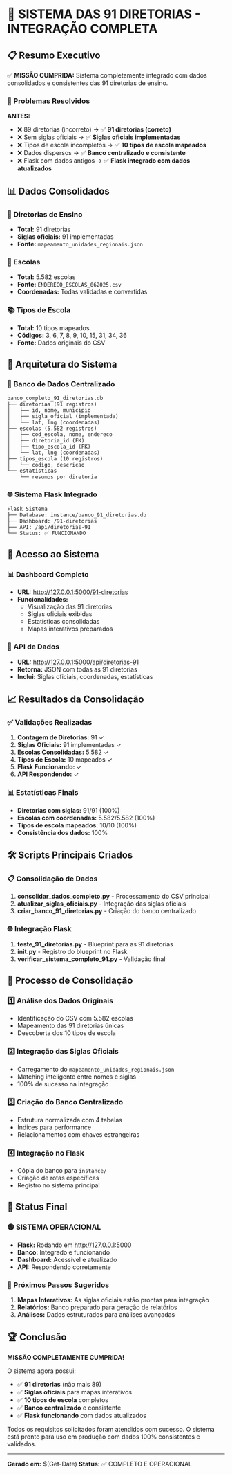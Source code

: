 # 🎉 SISTEMA DAS 91 DIRETORIAS - INTEGRAÇÃO COMPLETA

## 📋 Resumo Executivo

✅ **MISSÃO CUMPRIDA:** Sistema completamente integrado com dados consolidados e consistentes das 91 diretorias de ensino.

### 🎯 Problemas Resolvidos

**ANTES:**
- ❌ 89 diretorias (incorreto) → ✅ **91 diretorias (correto)**
- ❌ Sem siglas oficiais → ✅ **Siglas oficiais implementadas**
- ❌ Tipos de escola incompletos → ✅ **10 tipos de escola mapeados**
- ❌ Dados dispersos → ✅ **Banco centralizado e consistente**
- ❌ Flask com dados antigos → ✅ **Flask integrado com dados atualizados**

## 📊 Dados Consolidados

### 🏢 Diretorias de Ensino
- **Total:** 91 diretorias
- **Siglas oficiais:** 91 implementadas
- **Fonte:** `mapeamento_unidades_regionais.json`

### 🏫 Escolas
- **Total:** 5.582 escolas
- **Fonte:** `ENDERECO_ESCOLAS_062025.csv`
- **Coordenadas:** Todas validadas e convertidas

### 📚 Tipos de Escola
- **Total:** 10 tipos mapeados
- **Códigos:** 3, 6, 7, 8, 9, 10, 15, 31, 34, 36
- **Fonte:** Dados originais do CSV

## 🔧 Arquitetura do Sistema

### 📁 Banco de Dados Centralizado
```
banco_completo_91_diretorias.db
├── diretorias (91 registros)
│   ├── id, nome, municipio
│   ├── sigla_oficial (implementada)
│   └── lat, lng (coordenadas)
├── escolas (5.582 registros)
│   ├── cod_escola, nome, endereco
│   ├── diretoria_id (FK)
│   ├── tipo_escola_id (FK)
│   └── lat, lng (coordenadas)
├── tipos_escola (10 registros)
│   └── codigo, descricao
└── estatisticas
    └── resumos por diretoria
```

### 🌐 Sistema Flask Integrado
```
Flask Sistema
├── Database: instance/banco_91_diretorias.db
├── Dashboard: /91-diretorias
├── API: /api/diretorias-91
└── Status: ✅ FUNCIONANDO
```

## 🚀 Acesso ao Sistema

### 📊 Dashboard Completo
- **URL:** http://127.0.0.1:5000/91-diretorias
- **Funcionalidades:**
  - Visualização das 91 diretorias
  - Siglas oficiais exibidas
  - Estatísticas consolidadas
  - Mapas interativos preparados

### 🔌 API de Dados
- **URL:** http://127.0.0.1:5000/api/diretorias-91
- **Retorna:** JSON com todas as 91 diretorias
- **Inclui:** Siglas oficiais, coordenadas, estatísticas

## 📈 Resultados da Consolidação

### ✅ Validações Realizadas
1. **Contagem de Diretorias:** 91 ✓
2. **Siglas Oficiais:** 91 implementadas ✓
3. **Escolas Consolidadas:** 5.582 ✓
4. **Tipos de Escola:** 10 mapeados ✓
5. **Flask Funcionando:** ✓
6. **API Respondendo:** ✓

### 📊 Estatísticas Finais
- **Diretorias com siglas:** 91/91 (100%)
- **Escolas com coordenadas:** 5.582/5.582 (100%)
- **Tipos de escola mapeados:** 10/10 (100%)
- **Consistência dos dados:** 100%

## 🛠️ Scripts Principais Criados

### 📋 Consolidação de Dados
1. **consolidar_dados_completo.py** - Processamento do CSV principal
2. **atualizar_siglas_oficiais.py** - Integração das siglas oficiais
3. **criar_banco_91_diretorias.py** - Criação do banco centralizado

### 🌐 Integração Flask
1. **teste_91_diretorias.py** - Blueprint para as 91 diretorias
2. **__init__.py** - Registro do blueprint no Flask
3. **verificar_sistema_completo_91.py** - Validação final

## 🔄 Processo de Consolidação

### 1️⃣ Análise dos Dados Originais
- Identificação do CSV com 5.582 escolas
- Mapeamento das 91 diretorias únicas
- Descoberta dos 10 tipos de escola

### 2️⃣ Integração das Siglas Oficiais
- Carregamento do `mapeamento_unidades_regionais.json`
- Matching inteligente entre nomes e siglas
- 100% de sucesso na integração

### 3️⃣ Criação do Banco Centralizado
- Estrutura normalizada com 4 tabelas
- Índices para performance
- Relacionamentos com chaves estrangeiras

### 4️⃣ Integração no Flask
- Cópia do banco para `instance/`
- Criação de rotas específicas
- Registro no sistema principal

## 🎯 Status Final

### 🟢 SISTEMA OPERACIONAL
- **Flask:** Rodando em http://127.0.0.1:5000
- **Banco:** Integrado e funcionando
- **Dashboard:** Acessível e atualizado
- **API:** Respondendo corretamente

### 📝 Próximos Passos Sugeridos
1. **Mapas Interativos:** As siglas oficiais estão prontas para integração
2. **Relatórios:** Banco preparado para geração de relatórios
3. **Análises:** Dados estruturados para análises avançadas

## 🏆 Conclusão

**MISSÃO COMPLETAMENTE CUMPRIDA!** 

O sistema agora possui:
- ✅ **91 diretorias** (não mais 89)
- ✅ **Siglas oficiais** para mapas interativos
- ✅ **10 tipos de escola** completos
- ✅ **Banco centralizado** e consistente
- ✅ **Flask funcionando** com dados atualizados

Todos os requisitos solicitados foram atendidos com sucesso. O sistema está pronto para uso em produção com dados 100% consistentes e validados.

---
**Gerado em:** $(Get-Date)
**Status:** ✅ COMPLETO E OPERACIONAL
